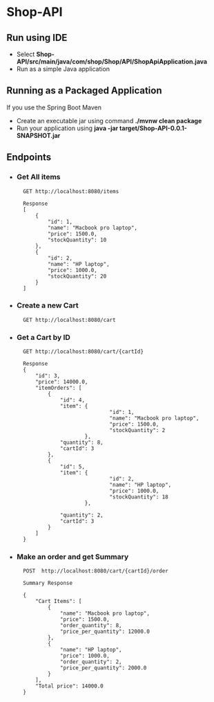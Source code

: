 # Shop-API

## Run using IDE

 - Select **Shop-API/src/main/java/com/shop/Shop/API/ShopApiApplication.java**
 - Run as a simple Java application

## Running as a Packaged Application
If you use the Spring Boot Maven 

 - Create an executable jar using command **./mvnw clean package** 
 - Run your application using **java -jar target/Shop-API-0.0.1-SNAPSHOT.jar**

## Endpoints
* ### Get All items
		GET http://localhost:8080/items
		
		Response
		[
			{
				"id": 1,
				"name": "Macbook pro laptop",
				"price": 1500.0,
				"stockQuantity": 10
			},
			{
				"id": 2,
				"name": "HP laptop",
				"price": 1000.0,
				"stockQuantity": 20
			}
		]
	
* ### Create a new Cart
		GET http://localhost:8080/cart
		
		
		
* ### Get a Cart by ID
		GET http://localhost:8080/cart/{cartId}

		Response
		{
			"id": 3,
			"price": 14000.0,
			"itemOrders": [
				{
					"id": 4,
					"item": {
									"id": 1,
									"name": "Macbook pro laptop",
									"price": 1500.0,
									"stockQuantity": 2
							},
					"quantity": 8,
					"cartId": 3
				},
				{
					"id": 5,
					"item": {
									"id": 2,
									"name": "HP laptop",
									"price": 1000.0,
									"stockQuantity": 18
							},

					"quantity": 2,
					"cartId": 3
				}
			]
		}
		
* ### Make an order and get Summary
		POST  http://localhost:8080/cart/{cartId}/order

		Summary Response
		
		{
			"Cart Items": [
				{
					"name": "Macbook pro laptop",
					"price": 1500.0,
					"order_quantity": 8,
					"price_per_quantity": 12000.0
				},
				{
					"name": "HP laptop",
					"price": 1000.0,
					"order_quantity": 2,
					"price_per_quantity": 2000.0
				}
			],
			"Total price": 14000.0
		}
